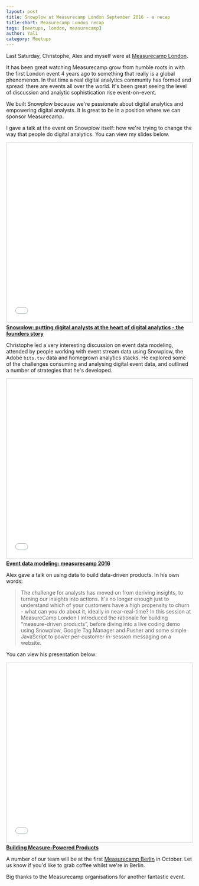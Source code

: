 ```yaml
---
layout: post
title: Snowplow at Measurecamp London September 2016 - a recap
title-short: Measurecamp London recap
tags: [meetups, london, measurecamp]
author: Yali
category: Meetups
---
```


Last Saturday, Christophe, Alex and myself were at [Measurecamp London][measurecamp-london].

It has been great watching Measurecamp grow from humble roots in with the first London event 4 years ago to something that really is a global phenomenon. In that time a real digital analytics community has formed and spread: there are events all over the world. It's been great seeing the level of discussion and analytic sophistication rise event-on-event.

We built Snowplow because we're passionate about digital analytics and empowering digital analysts. It is great to be in a position where we can sponsor Measurecamp.

I gave a talk at the event on Snowplow itself: how we're trying to change the way that people do digital analytics. You can view my slides below.

<iframe src="//www.slideshare.net/slideshow/embed_code/key/n9QFbjcDGxNR5U" width="595" height="485" frameborder="0" marginwidth="0" marginheight="0" scrolling="no" style="border:1px solid #CCC; border-width:1px; margin-bottom:5px; max-width: 100%;" allowfullscreen> </iframe> <div style="margin-bottom:5px"> <strong> <a href="//www.slideshare.net/yalisassoon/snowplow-putting-digital-analysts-at-the-heart-of-digital-analytics-the-founders-story" title="Snowplow: putting digital analysts at the heart of digital analytics - the founders story" target="_blank">Snowplow: putting digital analysts at the heart of digital analytics - the founders story</a></strong>  </div>

<!--more-->

Christophe led a very interesting discussion on event data modeling, attended by people working with event stream data using Snowplow, the Adobe `hits.tsv` data and homegrown analytics stacks. He explored some of the challenges consuming and analysing digital event data, and outlined a number of strategies that he's developed.

<iframe src="//www.slideshare.net/slideshow/embed_code/key/nHOsjAILfp0z8w" width="595" height="485" frameborder="0" marginwidth="0" marginheight="0" scrolling="no" style="border:1px solid #CCC; border-width:1px; margin-bottom:5px; max-width: 100%;" allowfullscreen> </iframe> <div style="margin-bottom:5px"> <strong> <a href="//www.slideshare.net/yalisassoon/2016-09-measurecamp-event-data-modeling" title="2016 09 measurecamp - event data modeling" target="_blank">Event data modeling: measurecamp 2016</a> </strong> </div>

Alex gave a talk on using data to build data-driven products. In his own words:

> The challenge for analysts has moved on from deriving insights, to turning our insights into actions. It's no longer enough just to understand which of your customers have a high propensity to churn - what can you *do* about it, ideally in near-real-time? In this session at MeasureCamp London I introduced the rationale for building “measure-driven products”, before diving into a live coding demo using Snowplow, Google Tag Manager and Pusher and some simple JavaScript to power per-customer in-session messaging on a website. 

You can view his presentation below:

<iframe src="//www.slideshare.net/slideshow/embed_code/key/eM7VnSyVuqxwym" width="595" height="485" frameborder="0" marginwidth="0" marginheight="0" scrolling="no" style="border:1px solid #CCC; border-width:1px; margin-bottom:5px; max-width: 100%;" allowfullscreen> </iframe> <div style="margin-bottom:5px"> <strong> <a href="//www.slideshare.net/alexanderdean/building-measurepowered-products" title="Building Measure-Powered Products" target="_blank">Building Measure-Powered Products</a> </strong> </div>

A number of our team will be at the first [Measurecamp Berlin][measurecamp-berlin] in October. Let us know if you'd like to grab coffee whilst we're in Berlin.

Big thanks to the Measurecamp organisations for another fantastic event.




[measurecamp-london]: http://london.measurecamp.org/
[measurecamp-berlin]: http://berlin.measurecamp.org/